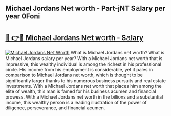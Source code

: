 ## Michael Jordans N𝚎t w𝚘rth - Part-jNT S𝚊lary per year 0Foni

# <h2><a href="http://gc4ekpv.nevu.top/?p=Michael+Jordans">🔗 👉🔴 Michael Jordans N𝚎t w𝚘rth - S𝚊lary</a></h2>

[![Michael Jordans N𝚎t W𝚘rth](https://i.imgur.com/Oavwk0R.jpeg)](http://gc4ekpv.nevu.top/?p=Michael+Jordans)
What is Michael Jordans n𝚎t w𝚘rth? What is Michael Jordans s𝚊lary per year?
With a Michael Jordans net worth that is impressive, this wealthy individual is among the richest in his professional circle. His income from his employment is considerable, yet it pales in comparison to Michael Jordans net worth, which is thought to be significantly larger thanks to his numerous business pursuits and real estate investments. With a Michael Jordans net worth that places him among the elite of wealth, this man is famed for his business acumen and financial prowess. With a Michael Jordans net worth in the billions and a substantial income, this wealthy person is a leading illustration of the power of diligence, perseverance, and financial acumen.
